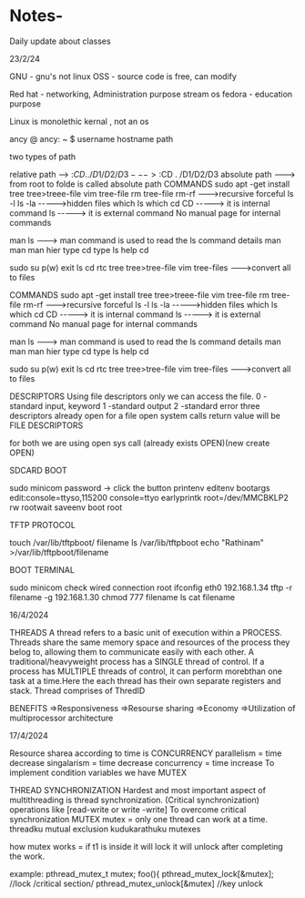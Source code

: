 # Notes-
Daily update about classes 


23/2/24

GNU - gnu's not linux OSS - source code is free, can modify

Red hat - networking, Administration purpose stream os fedora - education purpose

Linux is monolethic kernal , not an os

ancy @ ancy: ~ $ username hostname path

two types of path

relative path --> :$CD../D1/D2/D3 ---> :$CD . /D1/D2/D3 absolute path ---> from root to folde is called absolute path COMMANDS sudo apt -get install tree tree>treee-file vim tree-file rm tree-file rm-rf --->recursive forceful ls -l ls -la ----->hidden files which ls which cd CD -----> it is internal command ls -----> it is external command No manual page for internal commands

man ls ---> man command is used to read the ls command details man man man hier type cd type ls help cd

sudo su p(w) exit ls cd rtc tree tree>tree-file vim tree-files --->convert all to files

COMMANDS sudo apt -get install tree tree>treee-file vim tree-file rm tree-file rm-rf --->recursive forceful ls -l ls -la ----->hidden files which ls which cd CD -----> it is internal command ls -----> it is external command No manual page for internal commands

man ls ---> man command is used to read the ls command details man man man hier type cd type ls help cd

sudo su p(w) exit ls cd rtc tree tree>tree-file vim tree-files --->convert all to files

DESCRIPTORS Using file descriptors only we can access the file. 0 -standard input, keyword 1 -standard output 2 -standard error three descriptors already open for a file open system calls return value will be FILE DESCRIPTORS

for both we are using open sys call (already exists OPEN)(new create OPEN)

SDCARD BOOT

sudo minicom password -> click the button printenv editenv bootargs edit:console=ttyso,115200 console=ttyo earlyprintk root=/dev/MMCBKLP2 rw rootwait saveenv boot root

TFTP PROTOCOL

touch /var/lib/tftpboot/ filename ls /var/lib/tftpboot echo "Rathinam" >/var/lib/tftpboot/filename

BOOT TERMINAL

sudo minicom check wired connection root ifconfig eth0 192.168.1.34 tftp -r filename -g 192.168.1.30 chmod 777 filename ls cat filename

16/4/2024

THREADS A thread refers to a basic unit of execution within a PROCESS. Threads share the same memory space and resources of the process they belog to, allowing them to communicate easily with each other. A traditional/heavyweight process has a SINGLE thread of control. If a process has MULTIPLE threads of control, it can perform morebthan one task at a time.Here the each thread has their own separate registers and stack. Thread comprises of ThredID

BENEFITS =>Responsiveness =>Resourse sharing =>Economy =>Utilization of multiprocessor architecture

17/4/2024

Resource sharea according to time is CONCURRENCY parallelism = time decrease singalarism = time decrease concurrency = time increase To implement condition variables we have MUTEX

THREAD SYNCHRONIZATION Hardest and most important aspect of multithreading is thread synchronization. (Critical synchronization) operations like [read-write or write -write] To overcome critical synchronization MUTEX mutex = only one thread can work at a time. threadku mutual exclusion kudukarathuku mutexes

how mutex works = if t1 is inside it will lock it will unlock after completing the work.

example: pthread_mutex_t mutex; foo(){ pthread_mutex_lock[&mutex]; //lock /critical section/ pthread_mutex_unlock[&mutex] //key unlock